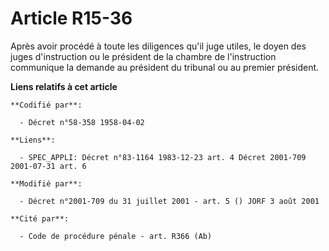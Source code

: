 # Article R15-36

Après avoir procédé à toute les diligences qu'il juge utiles, le doyen des juges d'instruction ou le président de la chambre
de l'instruction communique la demande au président du tribunal ou au premier président.

**Liens relatifs à cet article**

	**Codifié par**:

	  - Décret n°58-358 1958-04-02

	**Liens**:

	  - SPEC_APPLI: Décret n°83-1164 1983-12-23 art. 4 Décret 2001-709 2001-07-31 art. 6

	**Modifié par**:

	  - Décret n°2001-709 du 31 juillet 2001 - art. 5 () JORF 3 août 2001

	**Cité par**:

	  - Code de procédure pénale - art. R366 (Ab)
